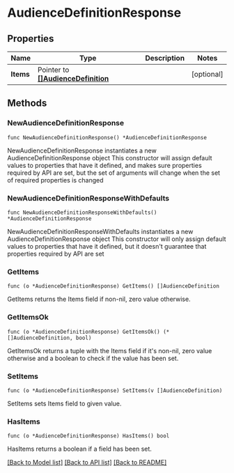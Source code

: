 # AudienceDefinitionResponse

## Properties

Name | Type | Description | Notes
------------ | ------------- | ------------- | -------------
**Items** | Pointer to [**[]AudienceDefinition**](AudienceDefinition.md) |  | [optional] 

## Methods

### NewAudienceDefinitionResponse

`func NewAudienceDefinitionResponse() *AudienceDefinitionResponse`

NewAudienceDefinitionResponse instantiates a new AudienceDefinitionResponse object
This constructor will assign default values to properties that have it defined,
and makes sure properties required by API are set, but the set of arguments
will change when the set of required properties is changed

### NewAudienceDefinitionResponseWithDefaults

`func NewAudienceDefinitionResponseWithDefaults() *AudienceDefinitionResponse`

NewAudienceDefinitionResponseWithDefaults instantiates a new AudienceDefinitionResponse object
This constructor will only assign default values to properties that have it defined,
but it doesn't guarantee that properties required by API are set

### GetItems

`func (o *AudienceDefinitionResponse) GetItems() []AudienceDefinition`

GetItems returns the Items field if non-nil, zero value otherwise.

### GetItemsOk

`func (o *AudienceDefinitionResponse) GetItemsOk() (*[]AudienceDefinition, bool)`

GetItemsOk returns a tuple with the Items field if it's non-nil, zero value otherwise
and a boolean to check if the value has been set.

### SetItems

`func (o *AudienceDefinitionResponse) SetItems(v []AudienceDefinition)`

SetItems sets Items field to given value.

### HasItems

`func (o *AudienceDefinitionResponse) HasItems() bool`

HasItems returns a boolean if a field has been set.


[[Back to Model list]](../README.md#documentation-for-models) [[Back to API list]](../README.md#documentation-for-api-endpoints) [[Back to README]](../README.md)


